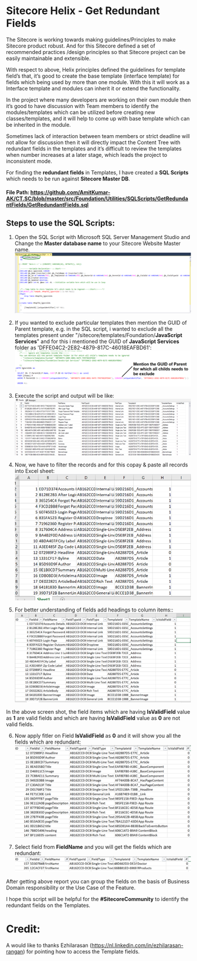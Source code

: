 # Sitecore Helix - Get Redundant Fields

The Sitecore is working towards making guidelines/Principles to make Sitecore product robust. And for this Sitecore defined a set of recommended practices /design principles so that Sitecore project can be easily maintainable and extensible.

With respect to above, Helix principles defined the guidelines for template field’s that, it’s good to create the base template (interface template) for fields which being used by more than one module. With this it will work as a Interface template and modules can inherit it or extend the functionality.

In the project where many developers are working on their own module then it’s good to have discussion with Team members to identify the modules/templates which can be utilized before creating new classes/templates, and it will help to come up with base template which can be inherited in the module.

Sometimes lack of interaction between team members or strict deadline will not allow for discussion then it will directly impact the Content Tree with redundant fields in the templates and it’s difficult to review the templates when number increases at a later stage, which leads the project to inconsistent mode.

For finding the <strong>redundant fields</strong> in Templates, I have created a <strong>SQL Scripts</strong> which needs to be run against <strong>Sitecore Master DB</strong>.

#### File Path: https://github.com/AmitKumar-AK/CT.SC/blob/master/src/Foundation/Utilities/SQLScripts/GetRedundantFields/GetRedundantFields.sql

## Steps to use the SQL Scripts:
1.	Open the SQL Script with Microsoft SQL Server Management Studio and Change the <strong>Master database name</strong> to your Sitecore Website Master name.
    <img src="https://github.com/AmitKumar-AK/CT.SC/blob/master/src/Foundation/Utilities/SQLScripts/GetRedundantFields/images/SSMS.PNG" data-canonical-src="https://github.com/AmitKumar-AK/CT.SC/blob/master/src/Foundation/Utilities/SQLScripts/GetRedundantFields/images/SSMS.PNG" style="max-width:100%;"/>

2.	If you wanted to exclude particular templates then mention the GUID of Parent template, e.g. in the SQL script, i wanted to exclude all the templates present under "/sitecore/templates/Foundation/<strong>JavaScript Services</strong>" and for this i mentioned the GUID of <strong>JavaScript Services</strong> folder as 'DFFE04C2-2E82-4879-817C-46018EAFBD61':
    <img src="https://github.com/AmitKumar-AK/CT.SC/blob/master/src/Foundation/Utilities/SQLScripts/GetRedundantFields/images/ExcludeFields.PNG" data-canonical-src="https://github.com/AmitKumar-AK/CT.SC/blob/master/src/Foundation/Utilities/SQLScripts/GetRedundantFields/images/ExcludeFields.PNG" style="max-width:100%;"/>

3.	Execute the script and output will be like:
    <img src="https://github.com/AmitKumar-AK/CT.SC/blob/master/src/Foundation/Utilities/SQLScripts/GetRedundantFields/images/SQLScript_Output-1.PNG" data-canonical-src="https://github.com/AmitKumar-AK/CT.SC/blob/master/src/Foundation/Utilities/SQLScripts/GetRedundantFields/images/SQLScript_Output-1.PNG" style="max-width:100%;"/>

4.	Now, we have to filter the records and for this copay & paste all records into Excel sheet:
    <img src="https://github.com/AmitKumar-AK/CT.SC/blob/master/src/Foundation/Utilities/SQLScripts/GetRedundantFields/images/PlaceAllOutputinExcelSheet.PNG" data-canonical-src="https://github.com/AmitKumar-AK/CT.SC/blob/master/src/Foundation/Utilities/SQLScripts/GetRedundantFields/images/PlaceAllOutputinExcelSheet.PNG" style="max-width:100%;"/>
    
5.	For better understanding of fields add headings to column items::
    <img src="https://github.com/AmitKumar-AK/CT.SC/blob/master/src/Foundation/Utilities/SQLScripts/GetRedundantFields/images/AddFieldTitle.PNG" data-canonical-src="https://github.com/AmitKumar-AK/CT.SC/blob/master/src/Foundation/Utilities/SQLScripts/GetRedundantFields/images/AddFieldTitle.PNG" style="max-width:100%;"/>

   In the above screen shot, the field items which are having <strong>IsValidField</strong> value as <strong>1</strong> are valid fields  and which are having <strong>IsValidField</strong> value as <strong>0</strong> are not valid fields.

6.	Now apply fitler on Field <strong>IsValidField</strong> as <strong>0</strong> and it will show you all the fields which are redundant:
    <img src="https://github.com/AmitKumar-AK/CT.SC/blob/master/src/Foundation/Utilities/SQLScripts/GetRedundantFields/images/ApplyFilterIsValidField.PNG" data-canonical-src="https://github.com/AmitKumar-AK/CT.SC/blob/master/src/Foundation/Utilities/SQLScripts/GetRedundantFields/images/ApplyFilterIsValidField.PNG" style="max-width:100%;"/>

7.	Select field from <strong>FieldName</strong> and you will get the fields which are redundant:
    <img src="https://github.com/AmitKumar-AK/CT.SC/blob/master/src/Foundation/Utilities/SQLScripts/GetRedundantFields/images/ApplyFilteronFieldName.PNG" data-canonical-src="https://github.com/AmitKumar-AK/CT.SC/blob/master/src/Foundation/Utilities/SQLScripts/GetRedundantFields/images/ApplyFilteronFieldName.PNG" style="max-width:100%;"/>

  After getting above report you can group the fields on the basis of Business Domain responsibility or the Use Case of the Feature.
  
  I hope this script will be helpful for the <strong>#SitecoreCommunity</strong> to identify the redundant fields on the Templates.


# Credit: 
A would like to thanks Ezhilarasan (https://nl.linkedin.com/in/ezhilarasan-rangan) for pointing how to access the Template fields.




